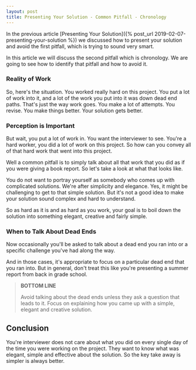 ```yaml
---
layout: post
title: Presenting Your Solution - Common Pitfall - Chronology
---
```


In the previous article [Presenting Your Solution]({% post_url 2019-02-07-presenting-your-solution %}) we discussed how to present your solution and avoid the first pitfall, which is trying to sound very smart. 

In this article we will discuss the second pitfall which is chronology. We are going to see how to identify that pitfall and how to avoid it.

### Reality of Work

So, here's the situation. You worked really hard on this project. You put a lot of work into it, and a lot of the work you put into it was down dead end paths. That's just the way work goes. You make a lot of attempts. You revise. You make things better. Your solution gets better. 

### Perception is Important

But wait, you put a lot of work in. You want the interviewer to see. You're a hard worker, you did a lot of work on this project. So how can you convey all of that hard work that went into this project.

Well a common pitfall is to simply talk about all that work that you did as if you were giving a book report. So let's take a look at what that looks like. 

You do not want to portray yourself as somebody who comes up with complicated solutions. We're after simplicity and elegance. Yes, it might be challenging to get to that simple solution. But it's not a good idea to make your solution sound complex and hard to understand. 

So as hard as it is and as hard as you work, your goal is to boil down the solution into something elegant, creative and fairly simple. 

### When to Talk About Dead Ends

Now occasionally you'll be asked to talk about a dead end you ran into or a specific challenge you've had along the way. 

And in those cases, it's appropriate to focus on a particular dead end that you ran into. But in general, don't treat this like you're presenting a summer report from back in grade school. 

<blockquote class="note">
  <strong>BOTTOM LINE</strong> 
  <p>
    Avoid talking about the dead ends unless they ask a question that leads to it. Focus on explaining how you came up with a simple, elegant and creative solution.
  </p>
</blockquote>

## Conclusion

You're interviewer does not care about what you did on every single day of the time you were working on the project. They want to know what was elegant, simple and effective about the solution. So the key take away is simpler is always better.
